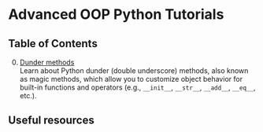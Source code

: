 # Advanced OOP Python Tutorials

## Table of Contents

0. [Dunder methods](0_dunder_methods.py)  
   Learn about Python dunder (double underscore) methods, also known as magic methods, which allow you to customize object behavior for built-in functions and operators (e.g., `__init__`, `__str__`, `__add__`, `__eq__`, etc.).

## Useful resources
